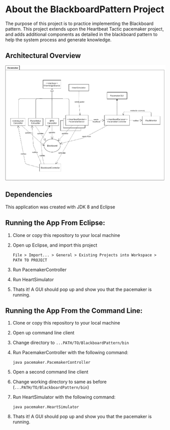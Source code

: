 # About the BlackboardPattern Project
The purpose of this project is to practice implementing the Blackboard pattern. This project extends upon the 
Heartbeat Tactic pacemaker project, and adds additional components as detailed in the blackboard pattern
to help the system process and generate knowledge. 

## Architectural Overview
![Pacemaker with blackboard pattern](https://github.com/zchi88/BlackBoardPattern/blob/master/BlackboarPatternPacemaker.png?raw=true "Pacemaker with blackboard pattern")

## Dependencies
This application was created with JDK 8 and Eclipse

## Running the App From Eclipse:
1. Clone or copy this repository to your local machine
2. Open up Eclipse, and import this project

	```Eclipse
	File > Import... > General > Existing Projects into Workspace > PATH TO PROJECT
	```

3. Run PacemakerController 
4. Run HeartSimulator 
5. Thats it! A GUI should pop up and show you that the pacemaker is running.



## Running the App From the Command Line:
1. Clone or copy this repository to your local machine
2. Open up command line client
3. Change directory to `...PATH/TO/BlackboardPattern/bin`
4. Run PacemakerController with the following command:

	```console
	java pacemaker.PacemakerController
	```

5. Open a second command line client
6. Change working directory to same as before (`...PATH/TO/BlackboardPattern/bin`)
7. Run HeartSimulator with the following command:

	```console
	java pacemaker.HeartSimulator
	```

8. Thats it! A GUI should pop up and show you that the pacemaker is running.


